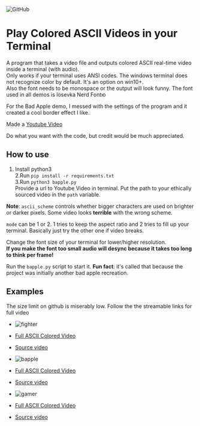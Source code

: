![GitHub](https://img.shields.io/github/license/hunar4321/life_code)

# Play Colored ASCII Videos in your Terminal
A program that takes a video file and outputs colored ASCII real-time video inside a terminal (with audio).\
Only works if your terminal uses ANSI codes. 
The windows terminal does not recognize color by default. It's an option on win10+.\
Also the font needs to be monospace or the output will look funny. The font used in all demos is Iosevka Nerd Fontю

For the Bad Apple demo, I messed with the settings of the program and it created a cool border effect I like.

Made a [Youtube Video](https://www.youtube.com/watch?v=s4weLmlOc0s&t=4s&ab_channel=HistidineDwarf)

Do what you want with the code, but credit would be much appreciated.

How to use
-------------
1. Install python3\
2.Run `pip install -r requirements.txt`\
3.Run `python3 bapple.py`\
Provide a url to Youtube Video in terminal.
Put the path to your ethically sourced video in the `path` variable. 

**Note**: `ascii_scheme` controls whether bigger characters are used on brighter or darker pixels. Some video looks **terrible** with the wrong scheme.

`mode` can be 1 or 2. 1 tries to keep the aspect ratio and 2 tries to fill up your terminal. Basically just try the other one if video breaks.

Change the font size of your terminal for lower/higher resolution.<br>
**If you make the font too small audio will desync because it takes too long to think per frame!**

Run the `bapple.py` script to start it. 
**Fun fact**: it's called that because the project was initially another bad apple recreation.

Examples
---------
The size limit on github is miserably low. Follow the the streamable links for full video

- ![fighter](https://user-images.githubusercontent.com/96934612/202935752-28bbe7c7-34e9-475e-8e94-73be04358da9.gif)
- [Full ASCII Colored Video](https://streamable.com/vbuxni)
- [Source video](https://www.youtube.com/watch?v=6QAiq536yWE&ab_channel=ichimaru)

- ![bapple](https://user-images.githubusercontent.com/96934612/202935774-eb57d621-dc68-4917-94f9-1b1fe77a54be.gif)
- [Full ASCII Colored Video](https://streamable.com/qyrrm3)
- [Source video](https://www.youtube.com/watch?v=FtutLA63Cp8)

- ![gamer](https://user-images.githubusercontent.com/96934612/202935903-ff8285fa-95af-41b6-9614-d499234711e8.gif)
- [Full ASCII Colored Video](https://streamable.com/kn4793)
- [Source video](https://www.youtube.com/watch?v=quSI1wm5WQg&ab_channel=quagmiretoiletgaming)
